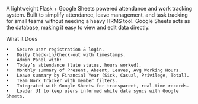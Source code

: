 A lightweight Flask + Google Sheets powered attendance and work tracking system. Built to simplify attendance, leave management, and task tracking for small teams without needing a heavy HRMS tool. Google Sheets acts as the database, making it easy to view and edit data directly.

What it Does

	•	Secure user registration & login.
	•	Daily Check-in/Check-out with timestamps.
	•	Admin Panel with:
	•	Today’s attendance (late status, hours worked).
	•	Monthly summary of Present, Absent, Leaves, Avg Working Hours.
	•	Leave summary by Financial Year (Sick, Casual, Privilege, Total).
	•	Team Work Tracker with member filters.
	•	Integrated with Google Sheets for transparent, real-time records.
	•	Loader UI to keep users informed while data syncs with Google Sheets.

